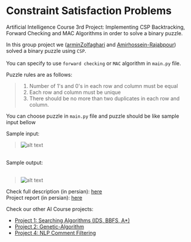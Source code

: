 # Constraint Satisfaction Problems
Artificial Intelligence Course 3rd Project: Implementing CSP Backtracking, Forward Checking and MAC Algorithms in order to solve a binary puzzle.

In this group project we ([arminZolfaghari](https://github.com/arminZolfaghari) and [Amirhossein-Rajabpour](https://github.com/Amirhossein-Rajabpour)) solved a binary puzzle using `CSP`.<br>
<br>
You can specify to use `forward checking` or `MAC` algorithm in `main.py` file. 

Puzzle rules are as follows:
> 1. Number of 1's and 0's in each row and column must be equal
> 2. Each row and column must be unique 
> 3. There should be no more than two duplicates in each row and column.

You can choose puzzle in `main.py` file and puzzle should be like sample input bellow


Sample input: <br>


> ![alt text](https://github.com/Amirhossein-Rajabpour/Constraint-Satisfaction-Problems/blob/main/sample%20input.jpg "sample run")

<br>
Sample output: <br> <br>


> ![alt text](https://github.com/Amirhossein-Rajabpour/Constraint-Satisfaction-Problems/blob/main/sample%20output.jpg "sample run")


Check full description (in persian): [here](https://github.com/Amirhossein-Rajabpour/Constraint-Satisfaction-Problems/blob/main/AI_P3.pdf)
<br>
Project report (in persian): [here](https://github.com/Amirhossein-Rajabpour/Constraint-Satisfaction-Problems/blob/main/AI_P3_Report.pdf)
<br>

Check our other AI Course projects:
* [Project 1: Searching Algorithms (IDS, BBFS, A*)](https://github.com/arminZolfaghari/AI_project1)
* [Project 2: Genetic-Algorithm](https://github.com/Amirhossein-Rajabpour/Genetic-Algorithm)
* [Project 4: NLP Comment Filtering](https://github.com/arminZolfaghari/NLP)
